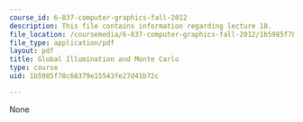 ```yaml
---
course_id: 6-837-computer-graphics-fall-2012
description: This file contains information regarding lecture 18.
file_location: /coursemedia/6-837-computer-graphics-fall-2012/1b5985f78c68379e15543fe27d41b72c_MIT6_837F12_Lec18.pdf
file_type: application/pdf
layout: pdf
title: Global Illumination and Monte Carlo
type: course
uid: 1b5985f78c68379e15543fe27d41b72c

---
```

None